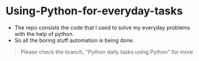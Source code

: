 
# Using-Python-for-everyday-tasks
- The repo consists the code that I used to solve my everyday problems with the help of python.
- So all the boring stuff automation is being done.

> Please check the branch, "Python daily tasks using Python" for more  
